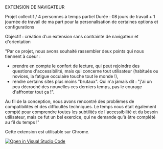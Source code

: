 EXTENSION DE NAVIGATEUR

Projet collectif / 4 personnes à temps partiel
Durée : 08 jours de travail + 1 journée de travail de ma part pour la personalisation de certaines options et configurations

Objectif : création d'un extension
sans contrainte de navigateur et d'orientation

"Par ce projet, nous avons souhaité rassembler deux points qui nous tiennent à coeur :
- prendre en compte le confort de lecture, qui peut rejoindre des questions d'accessibilité, mais qui concerne tout utilisateur (habitués ou novices, la fatigue occulaire touche tout le monde !),
- rendre certains sites plus moins "brutaux". Qui n'a jamais dit : "j'ai un peu décroché des nouvelles ces derniers temps, pas le courage d'affronter tout ça !".

Au fil de la conception, nous avons rencontré des problèmes de compatibilités et des difficultés techniques. Le temps nous était également compté pour comprendre toutes les subtilités de l'accessibilité et du besoin utilisateur, mais ce fut un bel exercice, qui ne demande qu'à être complété au fil du temps !"


Cette extension est utilisable sur Chrome.





[![Open in Visual Studio Code](https://classroom.github.com/assets/open-in-vscode-f059dc9a6f8d3a56e377f745f24479a46679e63a5d9fe6f495e02850cd0d8118.svg)](https://classroom.github.com/online_ide?assignment_repo_id=446593&assignment_repo_type=GroupAssignmentRepo)
